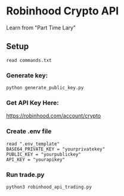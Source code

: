 # Robinhood Crypto API
Learn from "Part Time Lary"

## Setup

```
read commands.txt
```

### Generate key:

```
python generate_public_key.py
```

### Get API Key Here:

https://robinhood.com/account/crypto

### Create .env file 

```
read ".env_template"
BASE64_PRIVATE_KEY = "yourprivatekey"
PUBLIC_KEY = "yourpublickey"
API_KEY = "yourapikey"
```

### Run trade.py

```
python3 robinhood_api_trading.py
```

